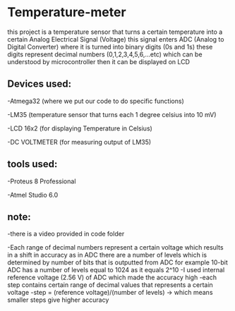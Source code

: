 # Temperature-meter
this project is a temperature sensor that turns a certain temperature into a certain Analog Electrical Signal (Voltage) this signal enters ADC (Analog to Digital Converter) where it is turned into binary digits (0s and 1s) these digits represent decimal numbers (0,1,2,3,4,5,6,...etc) which can be understood by microcontroller then it can be displayed on LCD


## Devices used:

-Atmega32 (where we put our code to do specific functions)

-LM35 (temperature sensor that turns each 1 degree celsius into  10 mV)

-LCD 16x2 (for displaying Temperature in Celsius)

-DC VOLTMETER (for measuring output of LM35)

## tools used:
-Proteus 8 Professional

-Atmel Studio 6.0

## note:
-there is a video provided in code folder

-Each range of decimal numbers represent a certain voltage which results in a shift in accuracy as in ADC there are a number of levels which is determined by number of bits that is outputted from ADC
for example 10-bit ADC has a number of levels equal to 1024 as it equals 2^10
-I used internal reference voltage (2.56 V) of ADC which made the accuracy high 
-each step contains certain range of decimal values that represents a certain voltage
-step = (reference voltage)/(number of levels) -> which means smaller steps give higher accuracy
